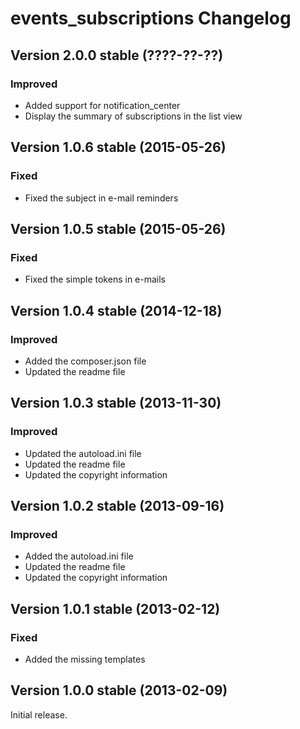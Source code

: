 events_subscriptions Changelog
==============================

Version 2.0.0 stable (????-??-??)
---------------------------------

### Improved
- Added support for notification_center
- Display the summary of subscriptions in the list view


Version 1.0.6 stable (2015-05-26)
---------------------------------

### Fixed
- Fixed the subject in e-mail reminders


Version 1.0.5 stable (2015-05-26)
---------------------------------

### Fixed
- Fixed the simple tokens in e-mails


Version 1.0.4 stable (2014-12-18)
---------------------------------

### Improved
- Added the composer.json file
- Updated the readme file


Version 1.0.3 stable (2013-11-30)
---------------------------------

### Improved
- Updated the autoload.ini file
- Updated the readme file
- Updated the copyright information


Version 1.0.2 stable (2013-09-16)
---------------------------------

### Improved
- Added the autoload.ini file
- Updated the readme file
- Updated the copyright information


Version 1.0.1 stable (2013-02-12)
---------------------------------

### Fixed
- Added the missing templates


Version 1.0.0 stable (2013-02-09)
---------------------------------

Initial release.
